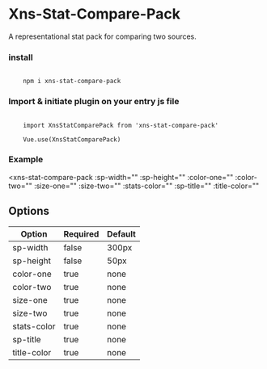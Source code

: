 # Xns-Stat-Compare-Pack

A representational stat pack for comparing two sources.


### install

<code>
    npm i xns-stat-compare-pack
</code>


### Import & initiate plugin on your entry js file

<code>
    import XnsStatComparePack from 'xns-stat-compare-pack'
</code>
<code>
    Vue.use(XnsStatComparePack)
</code>


### Example

<xns-stat-compare-pack
    :sp-width=""
    :sp-height=""
    :color-one=""
    :color-two=""
    :size-one=""
    :size-two=""
    :stats-color=""
    :sp-title=""
    :title-color=""
></xns-stat-compare-pack>


## Options

<table>
    <thead>
        <tr>
            <th>Option</th>
            <th>Required</th>
            <th>Default</th>
        </tr>
    </thead>
    <tbody>
        <tr>
            <td>sp-width</td>
            <td>false</td>
            <td>300px</td>
        </tr>
        <tr>
            <td>sp-height</td>
            <td>false</td>
            <td>50px</td>
        </tr>
        <tr>
            <td>color-one</td>
            <td>true</td>
            <td>none</td>
        </tr>
        <tr>
            <td>color-two</td>
            <td>true</td>
            <td>none</td>
        </tr>
        <tr>
            <td>size-one</td>
            <td>true</td>
            <td>none</td>
        </tr>
        <tr>
            <td>size-two</td>
            <td>true</td>
            <td>none</td>
        </tr>
        <tr>
            <td>stats-color</td>
            <td>true</td>
            <td>none</td>
        </tr>
        <tr>
            <td>sp-title</td>
            <td>true</td>
            <td>none</td>
        </tr>
        <tr>
            <td>title-color</td>
            <td>true</td>
            <td>none</td>
        </tr>
    </tbody>
</table>

